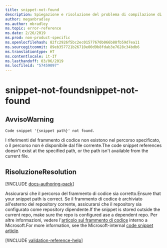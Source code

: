 ```yaml
---
title: snippet-not-found
description: Spiegazione e risoluzione del problema di compilazione di Docs snippet-not-found
author: meganbradley
ms.author: mbradley
ms.topic: error-reference
ms.date: 2/26/2019
ms.prod: non-product-specific
ms.openlocfilehash: 82fc2926f5bc2ec01577670b066b88fb59d7ea11
ms.sourcegitcommit: 89eb357721b26710e00d9b8fdab3e7628c34bdb6
ms.translationtype: HT
ms.contentlocale: it-IT
ms.lasthandoff: 03/06/2019
ms.locfileid: "57459097"
---
```

# <a name="snippet-not-found"></a><span data-ttu-id="82e18-103">snippet-not-found</span><span class="sxs-lookup"><span data-stu-id="82e18-103">snippet-not-found</span></span>

## <a name="warning"></a><span data-ttu-id="82e18-104">Avviso</span><span class="sxs-lookup"><span data-stu-id="82e18-104">Warning</span></span>

`Code snippet '{snippet path}' not found.`

<span data-ttu-id="82e18-105">I riferimenti del frammento di codice non esistono nel percorso specificato, o il percorso non è disponibile dal file corrente.</span><span class="sxs-lookup"><span data-stu-id="82e18-105">The code snippet references doesn't exist at the specified path, or the path isn't available from the current file.</span></span>

## <a name="resolution"></a><span data-ttu-id="82e18-106">Risoluzione</span><span class="sxs-lookup"><span data-stu-id="82e18-106">Resolution</span></span>

[!INCLUDE [docs-authoring-pack](includes/docs-authoring-pack.md)]

<span data-ttu-id="82e18-107">Assicurarsi che il percorso del frammento di codice sia corretto.</span><span class="sxs-lookup"><span data-stu-id="82e18-107">Ensure that your snippet path is correct.</span></span> <span data-ttu-id="82e18-108">Se il frammento di codice è archiviato all'esterno del repository corrente, assicurarsi che il repository sia configurato come repository dipendente.</span><span class="sxs-lookup"><span data-stu-id="82e18-108">If the snippet is stored outside the current repo, make sure the repo is configured ase a dependent repo.</span></span> <span data-ttu-id="82e18-109">Per altre informazioni, vedere l'[articolo sul frammento di codice](https://review.docs.microsoft.com/en-us/help/contribute/code-in-docs?branch=master) interno a Microsoft.</span><span class="sxs-lookup"><span data-stu-id="82e18-109">For more information, see the Microsoft-internal [code snippet article](https://review.docs.microsoft.com/en-us/help/contribute/code-in-docs?branch=master).</span></span>

<!--make sure to add this file to your includes folder and verify the path-->
[!INCLUDE [validation-reference-help](includes/validation-reference-help.md)]
